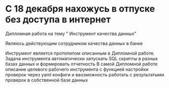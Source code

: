 # С 18 декабря нахожусь в отпуске без доступа в интернет

Дипломная работа на тему " Инструмент качества данных"

Являюсь действующим сотрудником качества данных в банке

Инструмент является протопипом описанным в Дипломной работе.
Задача инструмента автоматически запускать SQL скрипты в разных базах данных и формировать отчетность
В самой Дипломной работе описание целевого рабочего инструмента с функцией настройки проверок через yaml конфиги и ваозможность работать с результатыми проверок в собственной базе данных
